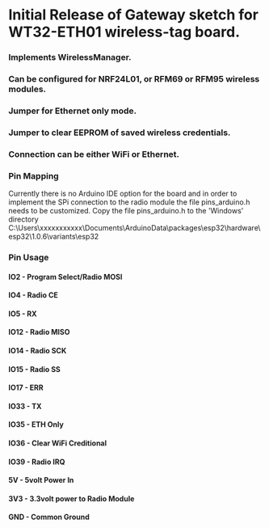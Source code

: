 # Initial Release of Gateway sketch for WT32-ETH01 wireless-tag board.

### Implements WirelessManager.
### Can be configured for NRF24L01, or RFM69 or RFM95 wireless modules.
### Jumper for Ethernet only mode.
### Jumper to clear EEPROM of saved wireless credentials.
### Connection can be either WiFi or Ethernet.
### Pin Mapping
Currently there is no Arduino IDE option for the board and in order to implement the SPi connection to the radio module the file pins_arduino.h needs to be customized.
Copy the file pins_arduino.h to the 'Windows' directory C:\Users\xxxxxxxxxxx\Documents\ArduinoData\packages\esp32\hardware\esp32\1.0.6\variants\esp32
### Pin Usage
#### IO2  - Program Select/Radio MOSI
#### IO4  - Radio CE
#### IO5  - RX
#### IO12 - Radio MISO
#### IO14 - Radio SCK
#### IO15 - Radio SS
#### IO17 - ERR
#### IO33 - TX
#### IO35 - ETH Only
#### IO36 - Clear WiFi Creditional
#### IO39 - Radio IRQ
#### 5V   - 5volt Power In
#### 3V3  - 3.3volt power to Radio Module
#### GND  - Common Ground

